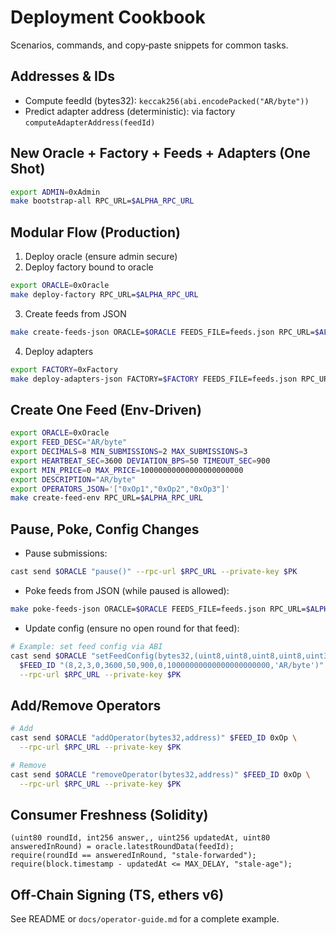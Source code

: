 # Deployment Cookbook

Scenarios, commands, and copy‑paste snippets for common tasks.

## Addresses & IDs
- Compute feedId (bytes32): `keccak256(abi.encodePacked("AR/byte"))`
- Predict adapter address (deterministic): via factory `computeAdapterAddress(feedId)`

## New Oracle + Factory + Feeds + Adapters (One Shot)
```bash
export ADMIN=0xAdmin
make bootstrap-all RPC_URL=$ALPHA_RPC_URL
```

## Modular Flow (Production)
1) Deploy oracle (ensure admin secure)
2) Deploy factory bound to oracle
```bash
export ORACLE=0xOracle
make deploy-factory RPC_URL=$ALPHA_RPC_URL
```
3) Create feeds from JSON
```bash
make create-feeds-json ORACLE=$ORACLE FEEDS_FILE=feeds.json RPC_URL=$ALPHA_RPC_URL
```
4) Deploy adapters
```bash
export FACTORY=0xFactory
make deploy-adapters-json FACTORY=$FACTORY FEEDS_FILE=feeds.json RPC_URL=$ALPHA_RPC_URL
```

## Create One Feed (Env‑Driven)
```bash
export ORACLE=0xOracle
export FEED_DESC="AR/byte"
export DECIMALS=8 MIN_SUBMISSIONS=2 MAX_SUBMISSIONS=3
export HEARTBEAT_SEC=3600 DEVIATION_BPS=50 TIMEOUT_SEC=900
export MIN_PRICE=0 MAX_PRICE=10000000000000000000000
export DESCRIPTION="AR/byte"
export OPERATORS_JSON='["0xOp1","0xOp2","0xOp3"]'
make create-feed-env RPC_URL=$ALPHA_RPC_URL
```

## Pause, Poke, Config Changes
- Pause submissions:
```bash
cast send $ORACLE "pause()" --rpc-url $RPC_URL --private-key $PK
```
- Poke feeds from JSON (while paused is allowed):
```bash
make poke-feeds-json ORACLE=$ORACLE FEEDS_FILE=feeds.json RPC_URL=$ALPHA_RPC_URL
```
- Update config (ensure no open round for that feed):
```bash
# Example: set feed config via ABI
cast send $ORACLE "setFeedConfig(bytes32,(uint8,uint8,uint8,uint8,uint32,uint32,uint32,int256,int256,string))" \
  $FEED_ID "(8,2,3,0,3600,50,900,0,10000000000000000000000,'AR/byte')" \
  --rpc-url $RPC_URL --private-key $PK
```

## Add/Remove Operators
```bash
# Add
cast send $ORACLE "addOperator(bytes32,address)" $FEED_ID 0xOp \
  --rpc-url $RPC_URL --private-key $PK

# Remove
cast send $ORACLE "removeOperator(bytes32,address)" $FEED_ID 0xOp \
  --rpc-url $RPC_URL --private-key $PK
```

## Consumer Freshness (Solidity)
```solidity
(uint80 roundId, int256 answer,, uint256 updatedAt, uint80 answeredInRound) = oracle.latestRoundData(feedId);
require(roundId == answeredInRound, "stale-forwarded");
require(block.timestamp - updatedAt <= MAX_DELAY, "stale-age");
```

## Off‑Chain Signing (TS, ethers v6)
See README or `docs/operator-guide.md` for a complete example.

